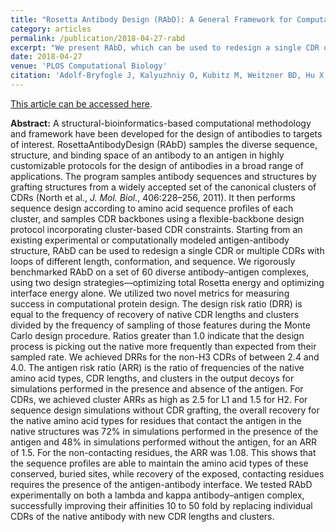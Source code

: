 ```yaml
---
title: "Rosetta Antibody Design (RAbD): A General Framework for Computa- tional Antibody Design"
category: articles
permalink: /publication/2018-04-27-rabd
excerpt: "We present RAbD, which can be used to redesign a single CDR or multiple CDRs with loops of different length, conformation, and sequence. We rigorously benchmarked RAbD on a set of 60 diverse antibody–antigen complexes, using two design strategies—optimizing total Rosetta energy and optimizing interface energy alone. We tested RAbD experimentally demonstrating markedly improved binding affinities."
date: 2018-04-27
venue: 'PLOS Computational Biology'
citation: 'Adolf-Bryfogle J, Kalyuzhniy O, Kubitz M, Weitzner BD, Hu X, Adachi Y, Schief WR, Dun- brack RL, Jr (2018) “Rosetta Antibody Design (RAbD): A General Framework for Computational Antibody Design,” PLoS Comput. Biol. 14(4): e1006112. DOI: 10.1371/journal.pcbi.1006112'
---
```


<a href='http://journals.plos.org/ploscompbiol/article?id=10.1371/journal.pcbi.1006112'>This article can be accessed here</a>.

**Abstract:** A structural-bioinformatics-based computational methodology and framework have been developed for the design of antibodies to targets of interest. RosettaAntibodyDesign (RAbD) samples the diverse sequence, structure, and binding space of an antibody to an antigen in highly customizable protocols for the design of antibodies in a broad range of applications. The program samples antibody sequences and structures by grafting structures from a widely accepted set of the canonical clusters of CDRs (North et al., <i>J. Mol. Biol.</i>, 406:228–256, 2011). It then performs sequence design according to amino acid sequence profiles of each cluster, and samples CDR backbones using a flexible-backbone design protocol incorporating cluster-based CDR constraints. Starting from an existing experimental or computationally modeled antigen-antibody structure, RAbD can be used to redesign a single CDR or multiple CDRs with loops of different length, conformation, and sequence. We rigorously benchmarked RAbD on a set of 60 diverse antibody–antigen complexes, using two design strategies—optimizing total Rosetta energy and optimizing interface energy alone. We utilized two novel metrics for measuring success in computational protein design. The design risk ratio (DRR) is equal to the frequency of recovery of native CDR lengths and clusters divided by the frequency of sampling of those features during the Monte Carlo design procedure. Ratios greater than 1.0 indicate that the design process is picking out the native more frequently than expected from their sampled rate. We achieved DRRs for the non-H3 CDRs of between 2.4 and 4.0. The antigen risk ratio (ARR) is the ratio of frequencies of the native amino acid types, CDR lengths, and clusters in the output decoys for simulations performed in the presence and absence of the antigen. For CDRs, we achieved cluster ARRs as high as 2.5 for L1 and 1.5 for H2. For sequence design simulations without CDR grafting, the overall recovery for the native amino acid types for residues that contact the antigen in the native structures was 72% in simulations performed in the presence of the antigen and 48% in simulations performed without the antigen, for an ARR of 1.5. For the non-contacting residues, the ARR was 1.08. This shows that the sequence profiles are able to maintain the amino acid types of these conserved, buried sites, while recovery of the exposed, contacting residues requires the presence of the antigen-antibody interface. We tested RAbD experimentally on both a lambda and kappa antibody–antigen complex, successfully improving their affinities 10 to 50 fold by replacing individual CDRs of the native antibody with new CDR lengths and clusters.